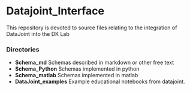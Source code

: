 # Datajoint_Interface

This repository is devoted to source files relating to the integration of DataJoint into the DK Lab

### Directories

* **Schema_md** Schemas described in markdown or other free text
* **Schema_Python** Schemas implemented in python
* **Schema_matlab** Schemas implemented in matlab
* **DataJoint_examples** Example educational notebooks from datajoint.